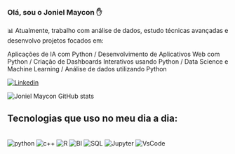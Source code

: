 ### Olá, sou o Joniel Maycon ✋

📊 Atualmente, trabalho com análise de dados, estudo técnicas avançadas e desenvolvo projetos focados em:

Aplicações de IA com Python / Desenvolvimento de Aplicativos Web com Python / Criação de Dashboards Interativos usando Python / Data Science e Machine Learning / Análise de dados utilizando Python 

[![Linkedin](https://img.shields.io/badge/LinkedIn-0077B5?style=for-the-badge&logo=linkedin&logoColor=white)](https://www.linkedin.com/in/joniel-maycon-112201254/)


![Joniel Maycon GitHub stats](https://github-readme-stats.vercel.app/api?username=jonmaycon&show_icons=true&theme=dark)

## Tecnologias que uso no meu dia a dia:


<div style="display: inline_block"><br/>
<img align="center" alt ="python" src="https://img.shields.io/badge/Python-14354C?style=for-the-badge&logo=python&logoColor=white" />
<img align="center" alt ="c++" src="https://img.shields.io/badge/C%2B%2B-00599C?style=for-the-badge&logo=c%2B%2B&logoColor=white" />
<img align="center" alt ="R" src="https://img.shields.io/badge/R-276DC3?style=for-the-badge&logo=r&logoColor=white" />
<img align="center" alt ="BI" src="https://img.shields.io/badge/Microsoft_Office-D83B01?style=for-the-badge&logo=microsoft-office&logoColor=whitee" />
<img align="center" alt ="SQL" src="https://img.shields.io/badge/MySQL-005C84?style=for-the-badge&logo=mysql&logoColor=white" />
<img align="center" alt ="Jupyter" src="https://img.shields.io/badge/Made%20with-Jupyter-orange?style=for-the-badge&logo=Jupyter" />
<img align="center" alt ="VsCode" src="https://img.shields.io/badge/Visual_Studio_Code-0078D4?style=for-the-badge&logo=visual%20studio%20code&logoColor=white" />
</div>

